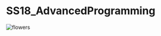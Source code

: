 # SS18_AdvancedProgramming
![flowers](https://fyf.tac-cdn.net/images/products/large/BF116-11KM.jpg)
